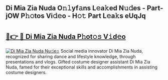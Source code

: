 ## Di Mia Zia Nuda O𝚗𝚕yf𝚊ns L𝚎a𝚔ed N𝚞𝚍es - Part-jOW P𝚑𝚘tos Vi𝚍𝚎o - H𝚘𝚝 Part L𝚎a𝚔s eUqJq

# <h2><a href="http://kfefkkn.oniu.top/?m=Di+Mia+Zia+Nuda">🔗👉 🔴 Di Mia Zia Nuda P𝚑ot𝚘𝚜 V𝚒d𝚎o</a></h2>

[![Di Mia Zia Nuda Nu𝚍e𝚜](https://i.imgur.com/0qMVB7G.gif)](http://kfefkkn.oniu.top/?m=Di+Mia+Zia+Nuda)
Social media innovator Di Mia Zia Nuda, recognized for sharing dance and lifestyle knowledge, through presentations and vlogs. Gifted costume designer assistant Di Mia Zia Nuda, famed for their exceptional skills and accomplishments in assisting costume designers.  
